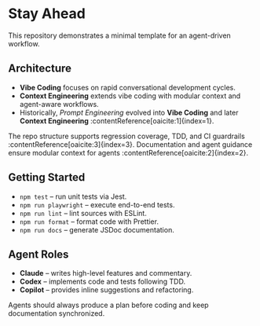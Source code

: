 # Stay Ahead

This repository demonstrates a minimal template for an agent-driven workflow.

## Architecture
- **Vibe Coding** focuses on rapid conversational development cycles.
- **Context Engineering** extends vibe coding with modular context and agent-aware workflows.
- Historically, *Prompt Engineering* evolved into **Vibe Coding** and later **Context Engineering** :contentReference[oaicite:1]{index=1}.

The repo structure supports regression coverage, TDD, and CI guardrails :contentReference[oaicite:3]{index=3}. Documentation and agent guidance ensure modular context for agents :contentReference[oaicite:2]{index=2}.

## Getting Started
- `npm test` – run unit tests via Jest.
- `npm run playwright` – execute end-to-end tests.
- `npm run lint` – lint sources with ESLint.
- `npm run format` – format code with Prettier.
- `npm run docs` – generate JSDoc documentation.

## Agent Roles
- **Claude** – writes high-level features and commentary.
- **Codex** – implements code and tests following TDD.
- **Copilot** – provides inline suggestions and refactoring.

Agents should always produce a plan before coding and keep documentation synchronized.

